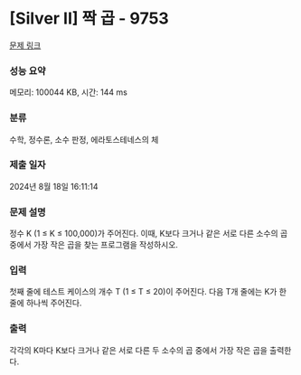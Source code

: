 # [Silver II] 짝 곱 - 9753 

[문제 링크](https://www.acmicpc.net/problem/9753) 

### 성능 요약

메모리: 100044 KB, 시간: 144 ms

### 분류

수학, 정수론, 소수 판정, 에라토스테네스의 체

### 제출 일자

2024년 8월 18일 16:11:14

### 문제 설명

<p>정수 K (1 ≤ K ≤ 100,000)가 주어진다. 이때, K보다 크거나 같은 서로 다른 소수의 곱 중에서 가장 작은 곱을 찾는 프로그램을 작성하시오.</p>

### 입력 

 <p>첫째 줄에 테스트 케이스의 개수 T (1 ≤ T ≤ 20)이 주어진다. 다음 T개 줄에는 K가 한 줄에 하나씩 주어진다. </p>

### 출력 

 <p>각각의 K마다 K보다 크거나 같은 서로 다른 두 소수의 곱 중에서 가장 작은 곱을 출력한다.</p>

